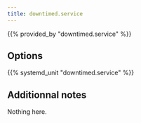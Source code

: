 ```yaml
---
title: downtimed.service
---
```


{{% provided_by "downtimed.service" %}}

## Options

{{% systemd_unit "downtimed.service" %}}

## Additionnal notes

Nothing here.